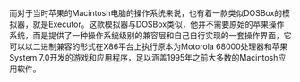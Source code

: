 而对于当时苹果的Macintosh电脑的操作系统来说，也有着一款类似DOSBox的模拟器，就是Executor。这款模拟器与DOSBox类似，他并不需要原始的苹果操作系统，而是提供了一种操作系统级别的兼容层和自己自行实现的一套操作界面，它可以以二进制兼容的形式在X86平台上执行原本为Motorola 68000处理器和苹果System 7.0开发的游戏和应用程序，足以涵盖1995年之前大多数的Macintosh应用软件。